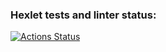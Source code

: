 ### Hexlet tests and linter status:
[![Actions Status](https://github.com/lindXdeep/java-project-lvl1/workflows/hexlet-check/badge.svg)](https://github.com/lindXdeep/java-project-lvl1/actions)